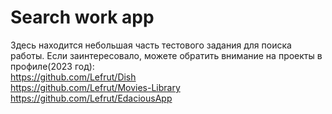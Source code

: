 # Search work app
Здесь находится небольшая часть тестового задания для поиска работы.
Если заинтересовало, можете обратить внимание на проекты в профиле(2023 год):  
https://github.com/Lefrut/Dish  
https://github.com/Lefrut/Movies-Library  
https://github.com/Lefrut/EdaciousApp
